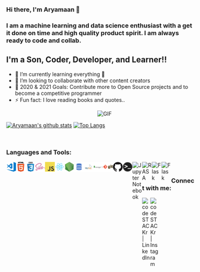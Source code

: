 
<!--
**Aryamaan23/Aryamaan23** is a ✨ _special_ ✨ repository because its `README.md` (this file) appears on your GitHub profile.

Here are some ideas to get you started:

- 🔭 I’m currently working on ...
- 🌱 I’m currently learning ...
- 👯 I’m looking to collaborate on ...
- 🤔 I’m looking for help with ...
- 💬 Ask me about ...
- 📫 How to reach me: ...
- 😄 Pronouns: ...
- ⚡ Fun fact: ...
-->

### Hi there, I'm Aryamaan 👋
### I am a machine learning and data science enthusiast with a get it done on time and high quality product spirit. I am always ready to code and collab.



## I'm a Son, Coder, Developer, and Learner!!


- 🌱 I’m currently learning everything 🤣
- 👯 I’m looking to collaborate with other content creators
- 🥅 2020 & 2021 Goals: Contribute more to Open Source projects and to become a competitive programmer
- ⚡ Fun fact: I love reading books and quotes..

<img align="right" alt="GIF" width="260px" src="https://user-images.githubusercontent.com/60667917/100003225-bc9e7d80-2deb-11eb-8a9d-2bcca799793e.gif" />

<br/>





[![Aryamaan's github stats](https://github-readme-stats.vercel.app/api?username=Aryamaan23&theme=radical)](https://github.com/Aryamaan23/github-readme-stats)
[![Top Langs](https://github-readme-stats.vercel.app/api/top-langs/?username=Aryamaan23&theme=radical)](https://github.com/Aryamaan23/github-readme-stats)


<br/>

### Languages and Tools:

<img align="left" alt="Visual Studio Code" width="26px" src="https://raw.githubusercontent.com/github/explore/80688e429a7d4ef2fca1e82350fe8e3517d3494d/topics/visual-studio-code/visual-studio-code.png" />
<img align="left" alt="HTML5" width="26px" src="https://raw.githubusercontent.com/github/explore/80688e429a7d4ef2fca1e82350fe8e3517d3494d/topics/html/html.png" />
<img align="left" alt="CSS3" width="26px" src="https://raw.githubusercontent.com/github/explore/80688e429a7d4ef2fca1e82350fe8e3517d3494d/topics/css/css.png" />
<img align="left" alt="Sass" width="26px" src="https://raw.githubusercontent.com/github/explore/80688e429a7d4ef2fca1e82350fe8e3517d3494d/topics/sass/sass.png" />
<img align="left" alt="JavaScript" width="26px" src="https://raw.githubusercontent.com/github/explore/80688e429a7d4ef2fca1e82350fe8e3517d3494d/topics/javascript/javascript.png" />
<img align="left" alt="React" width="26px" src="https://raw.githubusercontent.com/github/explore/80688e429a7d4ef2fca1e82350fe8e3517d3494d/topics/react/react.png" />
<img align="left" alt="Node.js" width="26px" src="https://raw.githubusercontent.com/github/explore/80688e429a7d4ef2fca1e82350fe8e3517d3494d/topics/nodejs/nodejs.png" />
<img align="left" alt="SQL" width="26px" src="https://raw.githubusercontent.com/github/explore/80688e429a7d4ef2fca1e82350fe8e3517d3494d/topics/sql/sql.png" />
<img align="left" alt="MySQL" width="26px" src="https://raw.githubusercontent.com/github/explore/80688e429a7d4ef2fca1e82350fe8e3517d3494d/topics/mysql/mysql.png" />
<img align="left" alt="MongoDB" width="26px" src="https://raw.githubusercontent.com/github/explore/80688e429a7d4ef2fca1e82350fe8e3517d3494d/topics/mongodb/mongodb.png" />
<img align="left" alt="Git" width="26px" src="https://raw.githubusercontent.com/github/explore/80688e429a7d4ef2fca1e82350fe8e3517d3494d/topics/git/git.png" />
<img align="left" alt="GitHub" width="26px" src="https://raw.githubusercontent.com/github/explore/78df643247d429f6cc873026c0622819ad797942/topics/github/github.png" />
<img align="left" alt="Terminal" width="26px" src="https://raw.githubusercontent.com/github/explore/80688e429a7d4ef2fca1e82350fe8e3517d3494d/topics/terminal/terminal.png" />
<img align="left" alt="JupyterNotebook" width="26px" src="https://user-images.githubusercontent.com/60667917/99985462-ff545b80-2dd3-11eb-8ee3-881a18eca48e.png" />
<img align="left" alt="RASA" width="26px" src="https://user-images.githubusercontent.com/60667917/99985719-50644f80-2dd4-11eb-861e-431e8d983886.png" />
<img align="left" alt="Flask" width="26px" src="https://user-images.githubusercontent.com/60667917/99985988-a638f780-2dd4-11eb-975c-9a4a4fae12f3.png" />
<img align="left" alt="Flask" width="26px" src="https://user-images.githubusercontent.com/60667917/99986193-e4ceb200-2dd4-11eb-8819-7f65305075f3.png" />








<br/>


### Connect with me:


[<img align="left" alt="codeSTACKr | LinkedIn" width="22px" src="https://cdn.jsdelivr.net/npm/simple-icons@v3/icons/linkedin.svg" />][linkedin]
[<img align="left" alt="codeSTACKr | Instagram" width="22px" src="https://cdn.jsdelivr.net/npm/simple-icons@v3/icons/instagram.svg" />][instagram]

<br />

[linkedin]:https://www.linkedin.com/in/aryamaan-pandey-1710401b2
[instagram]:https://www.instagram.com/aryamaan23/



